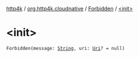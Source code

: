 [http4k](../../index.md) / [org.http4k.cloudnative](../index.md) / [Forbidden](index.md) / [&lt;init&gt;](./-init-.md)

# &lt;init&gt;

`Forbidden(message: `[`String`](https://kotlinlang.org/api/latest/jvm/stdlib/kotlin/-string/index.html)`, uri: `[`Uri`](../../org.http4k.core/-uri/index.md)`? = null)`